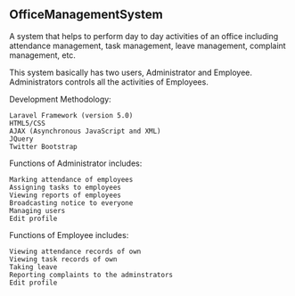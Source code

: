  ## OfficeManagementSystem

A system that helps to perform day to day activities of an office  including attendance management, task management, leave management,  complaint management, etc.

This system basically has two users, Administrator and Employee. Administrators controls all the activities of Employees. 

Development Methodology:

    Laravel Framework (version 5.0)
    HTML5/CSS
    AJAX (Asynchronous JavaScript and XML)
    JQuery
    Twitter Bootstrap

Functions of Administrator includes:

    Marking attendance of employees
    Assigning tasks to employees
    Viewing reports of employees
    Broadcasting notice to everyone
    Managing users
    Edit profile

Functions of Employee includes:

    Viewing attendance records of own
    Viewing task records of own
    Taking leave
    Reporting complaints to the adminstrators
    Edit profile
    


